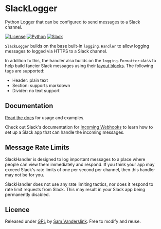 # SlackLogger
Python Logger that can be configured to send messages to a Slack channel.

[![License](https://img.shields.io/badge/License-GPL3-blue.svg)](https://github.com/SSlinky/VBA-ExtendedDictionary/blob/master/README.md#license)
[![Python](https://img.shields.io/badge/Python-3.8-yellow?logo=python)](https://docs.python.org/3/)
[![Slack](https://img.shields.io/badge/Slack-Webhooks-%23007a5a)](https://slack.com/intl/en-au/)

`SlackLogger` builds on the base built-in `logging.Handler` to allow logging messages to logged via HTTPS to a Slack channel.

In addition to this, the handler also builds on the `logging.Formatter` class to help build fancier Slack messages
using their [layout blocks](https://api.slack.com/messaging/composing/layouts).
The following tags are supported:
* Header: plain text
* Section: supports markdown
* Divider: no text support

## Documentation
[Read the docs](https://sslinky.github.io/SlackLogger/#/) for usage and examples.

Check out Slack's documentation for [Incoming Webhooks](https://api.slack.com/messaging/webhooks) to learn how to set up a Slack app that can handle the incoming messages.

## Message Rate Limits
SlackHandler is designed to log important messages to a place where people can view them immediately and respond.
If you think your app may exceed Slack's rate limits of one per second per channel, then this handler may not be for you.

SlackHandler does not use any rate limiting tactics, nor does it respond to rate limit requests from Slack. This may result in your Slack app being permanently disabled.

## Licence
Released under [GPL](/LICENCE) by [Sam Vanderslink](https://github.com/SSlinky).
Free to modify and reuse.
